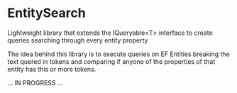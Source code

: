 # EntitySearch
Lightweight library that extends the IQueryable&lt;T> interface to create queries searching through every entity property

The idea behind this library is to execute queries on EF Entities breaking the text quered in tokens and comparing if anyone of the properties of that entity has this or more tokens.

... IN PROGRESS ...
